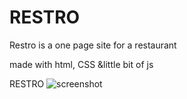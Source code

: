 # RESTRO

Restro is a one page site for a restaurant 

made with html, CSS &amp;little bit of js

RESTRO
![screenshot](https://user-images.githubusercontent.com/87104232/197525252-6790ee29-2e6d-4bca-a96d-abdd14cce1a7.png)
